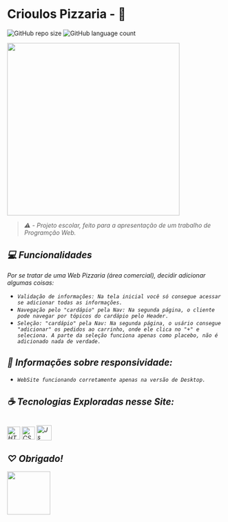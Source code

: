 # Crioulos Pizzaria - 🍕

![GitHub repo size](https://img.shields.io/github/repo-size/nyelk/CrioulosPizzaria?style=for-the-badge)
![GitHub language count](https://img.shields.io/github/languages/count/nyelkk/CrioulosPizzaria?style=for-the-badge)

 <img src="https://64.media.tumblr.com/268e759ae3c758ec3eb8bfefc3623c9e/920b990d29e470d6-06/s1280x1920/bf47934998f9fec89a4123428ca7d3efd7e513b8.gif" width="400px">

> <em>⚠️ - Projeto escolar, feito para a apresentação de um trabalho de Programção Web.

## 💻 Funcionalidades

Por se tratar de uma Web Pizzaria (área comercial), decidir adicionar algumas coisas:

- `Validação de informações: Na tela inicial você só consegue acessar se adicionar todas as informações.`
- `Navegação pelo "cardápio" pela Nav: Na segunda página, o cliente pode navegar por tópicos do cardápio pelo Header.`
- `Seleção: "cardápio" pela Nav: Na segunda página, o usário consegue "adicionar" os pedidos ao carrinho, onde ele clica no "+" e seleciona. A parte da seleção funciona apenas como placebo, não é adicionado nada de verdade.`

## 🚀 Informações sobre responsividade:

- `WebSite funcionando corretamente apenas na versão de Desktop.`

## ☕ Tecnologias Exploradas nesse Site:
<br>
<img align="center" alt="HTML" width="30" src="https://cdn.jsdelivr.net/gh/devicons/devicon/icons/html5/html5-original.svg">      
<img align="center" alt="CSS" width="30" src="https://cdn.jsdelivr.net/gh/devicons/devicon/icons/css3/css3-original.svg">
<img align="center" alt="Js" height="35" width="35"  src="https://cdn.jsdelivr.net/gh/devicons/devicon/icons/javascript/javascript-original.svg">

## ♡ Obrigado!

 <img src="https://images-wixmp-ed30a86b8c4ca887773594c2.wixmp.com/f/57001d7a-5e22-469c-82d8-48810ddc90c4/delid5o-e6d3ca86-c66b-4e44-969f-53cab2272990.gif?token=eyJ0eXAiOiJKV1QiLCJhbGciOiJIUzI1NiJ9.eyJzdWIiOiJ1cm46YXBwOjdlMGQxODg5ODIyNjQzNzNhNWYwZDQxNWVhMGQyNmUwIiwiaXNzIjoidXJuOmFwcDo3ZTBkMTg4OTgyMjY0MzczYTVmMGQ0MTVlYTBkMjZlMCIsIm9iaiI6W1t7InBhdGgiOiJcL2ZcLzU3MDAxZDdhLTVlMjItNDY5Yy04MmQ4LTQ4ODEwZGRjOTBjNFwvZGVsaWQ1by1lNmQzY2E4Ni1jNjZiLTRlNDQtOTY5Zi01M2NhYjIyNzI5OTAuZ2lmIn1dXSwiYXVkIjpbInVybjpzZXJ2aWNlOmZpbGUuZG93bmxvYWQiXX0.o0Lst5AJf-Nq5vXj3-LuDLikf90T-ar3H6yOGtVroKg" width="100px">
